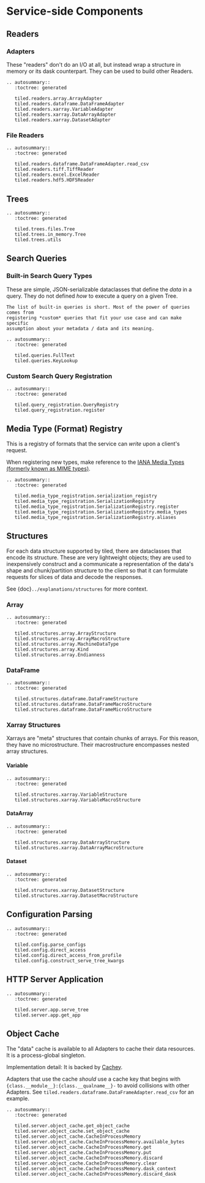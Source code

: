 # Service-side Components

## Readers

### Adapters

These "readers" don't do an I/O at all, but instead wrap a structure in memory
or its dask counterpart. They can be used to build other Readers.

```{eval-rst}
.. autosummary::
   :toctree: generated

   tiled.readers.array.ArrayAdapter
   tiled.readers.dataframe.DataFrameAdapter
   tiled.readers.xarray.VariableAdapter
   tiled.readers.xarray.DataArrayAdapter
   tiled.readers.xarray.DatasetAdapter
```

### File Readers

```{eval-rst}
.. autosummary::
   :toctree: generated

   tiled.readers.dataframe.DataFrameAdapter.read_csv
   tiled.readers.tiff.TiffReader
   tiled.readers.excel.ExcelReader
   tiled.readers.hdf5.HDF5Reader
```

## Trees

```{eval-rst}
.. autosummary::
   :toctree: generated

   tiled.trees.files.Tree
   tiled.trees.in_memory.Tree
   tiled.trees.utils
```

## Search Queries

### Built-in Search Query Types

These are simple, JSON-serializable dataclasses that define the *data*
in a query. They do not defined *how* to execute a query on a given Tree.

```{note}
The list of built-in queries is short. Most of the power of queries comes from
registering *custom* queries that fit your use case and can make specific
assumption about your metadata / data and its meaning.
```

```{eval-rst}
.. autosummary::
   :toctree: generated

   tiled.queries.FullText
   tiled.queries.KeyLookup
```

### Custom Search Query Registration

```{eval-rst}
.. autosummary::
   :toctree: generated

   tiled.query_registration.QueryRegistry
   tiled.query_registration.register
```

## Media Type (Format) Registry

This is a registry of formats that the service can *write* upon a client's request.

When registering new types, make reference to the
[IANA Media Types (formerly known as MIME types)](https://www.iana.org/assignments/media-types/media-types.xhtml).

```{eval-rst}
.. autosummary::
   :toctree: generated

   tiled.media_type_registration.serialization_registry
   tiled.media_type_registration.SerializationRegistry
   tiled.media_type_registration.SerializationRegistry.register
   tiled.media_type_registration.SerializationRegistry.media_types
   tiled.media_type_registration.SerializationRegistry.aliases
```

## Structures

For each data structure supported by tiled, there are dataclasses that encode
its structure.  These are very lightweight objects; they are used to
inexpensively construct and a communicate a representation of the data's
shape and chunk/partition structure to the client so that it can formulate
requests for slices of data and decode the responses.

See {doc}`../explanations/structures` for more context.

### Array

```{eval-rst}
.. autosummary::
   :toctree: generated

   tiled.structures.array.ArrayStructure
   tiled.structures.array.ArrayMacroStructure
   tiled.structures.array.MachineDataType
   tiled.structures.array.Kind
   tiled.structures.array.Endianness
```

### DataFrame

```{eval-rst}
.. autosummary::
   :toctree: generated

   tiled.structures.dataframe.DataFrameStructure
   tiled.structures.dataframe.DataFrameMacroStructure
   tiled.structures.dataframe.DataFrameMicroStructure
```

### Xarray Structures

Xarrays are "meta" structures that contain chunks of arrays. For this reason,
they have no microstructure. Their macrostructure encompasses nested array
structures.

#### Variable

```{eval-rst}
.. autosummary::
   :toctree: generated

   tiled.structures.xarray.VariableStructure
   tiled.structures.xarray.VariableMacroStructure
```

#### DataArray

```{eval-rst}
.. autosummary::
   :toctree: generated

   tiled.structures.xarray.DataArrayStructure
   tiled.structures.xarray.DataArrayMacroStructure
```

#### Dataset

```{eval-rst}
.. autosummary::
   :toctree: generated

   tiled.structures.xarray.DatasetStructure
   tiled.structures.xarray.DatasetMacroStructure
```

## Configuration Parsing

```{eval-rst}
.. autosummary::
   :toctree: generated

   tiled.config.parse_configs
   tiled.config.direct_access
   tiled.config.direct_access_from_profile
   tiled.config.construct_serve_tree_kwargs
```
## HTTP Server Application

```{eval-rst}
.. autosummary::
   :toctree: generated

   tiled.server.app.serve_tree
   tiled.server.app.get_app
```

## Object Cache

The "data" cache is available to all Adapters to cache their data resources. It
is a process-global singleton.

Implementation detail: It is backed by [Cachey](https://github.com/dask/cachey).

Adapters that use the cache _should_ use a cache key that begins with
`{class.__module__}:{class.__qualname__}-` to avoid collisions with other
Adapters. See `tiled.readers.dataframe.DataFrameAdapter.read_csv` for an
example.

```{eval-rst}
.. autosummary::
   :toctree: generated

   tiled.server.object_cache.get_object_cache
   tiled.server.object_cache.set_object_cache
   tiled.server.object_cache.CacheInProcessMemory
   tiled.server.object_cache.CacheInProcessMemory.available_bytes
   tiled.server.object_cache.CacheInProcessMemory.get
   tiled.server.object_cache.CacheInProcessMemory.put
   tiled.server.object_cache.CacheInProcessMemory.discard
   tiled.server.object_cache.CacheInProcessMemory.clear
   tiled.server.object_cache.CacheInProcessMemory.dask_context
   tiled.server.object_cache.CacheInProcessMemory.discard_dask
```